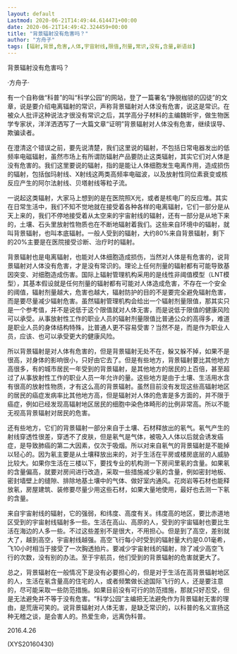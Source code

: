 ```yaml
---
layout: default
Lastmod: 2020-06-21T14:49:44.614471+00:00
date: 2020-06-21T14:49:42.324459+00:00
title: "背景辐射没有危害吗？"
author: "方舟子"
tags: [辐射,背景,危害,人体,宇宙射线,限值,剂量,常识,没有,含量,新语丝]
---
```


背景辐射没有危害吗？

·方舟子·

有一个自称做“科普”的叫“科学公园”的网站，登了一篇署名“挣脱枷锁的囚徒”的文章，说是要介绍电离辐射的常识，声称背景辐射对人体没有危害，说这是常识。在被众人批评这种说法才很没有常识之后，其学高分子材料的主编魏昕宇，做生物医学专家状，洋洋洒洒写了一大篇文章“证明”背景辐射对人体没有危害，继续误导、欺骗读者。

在澄清这个错误之前，要先说清楚，我们这里说的辐射，不包括日常电器发出的低频率电磁辐射，虽然市场上有所谓防辐射产品要防止这类辐射，其实它们对人体是没有危害的。我们这里要说的辐射，指的是能让人体细胞发生电离作用，造成损伤的辐射，包括伽玛射线、X射线这两类高频率电磁波，以及放射性同位素衰变或核反应产生的阿尔法射线、贝塔射线等粒子流。

一说起这类辐射，大家马上想到的是在医院照X光，或者是核电厂的反应堆。其实在日常生活中，我们不知不觉地就在接受着各种各样的电离辐射，它们一部分是从天上来的，我们不停地接受着从太空来的宇宙射线的辐射，还有一部分是从地下来的，土壤、石头里放射性物质也在不断地辐射着我们。这些来自环境中的辐射，就叫背景辐射，也叫本底辐射。一般人受到的辐射，大约80%来自背景辐射，剩下的20%主要是在医院接受诊断、治疗时的辐射。

背景辐射也是电离辐射，也能对人体细胞造成损伤，当然对人体是有危害的，说背景辐射对人体没有危害，才是没有常识的。理论上任何剂量的辐射都有可能导致基因突变、对细胞造成伤害。国际上辐射管理机构采用的是线性非阈值模型（LNT模型），其基本假设就是任何剂量的辐射都有可能对人体造成危害，不存在一个安全的阈值，辐射剂量越大，危害也越大，辐射防护的目的不是要完全避免辐射危害，而是要尽量减少辐射危害。虽然辐射管理机构会给出一个辐射剂量限值，那其实只是一个参考值，并不是说低于这个限值就对人体无害，而是说低于限值的健康风险可以承受。从事放射性工作的职业人员的辐射剂量限值比普通公众的高得多，难道是职业人员的身体结构特殊，比普通人更不容易受害？当然不是，而是作为职业人员，应该、也可以承受更大的健康风险。

所以背景辐射是对人体有危害的，但是背景辐射无处不在，躲又躲不掉，如果不是很高，对身体的影响很小，只好由它去了。但是有些地方，背景辐射要比其他地方高很多，有的城市居民一年受到的背景辐射，是其他地方的居民的上百倍，甚至超过了从事放射性工作的职业人员一年允许的量。这些地方是由于土壤、生活用水含有很高的放射性物质，才有这么高的背景辐射。虽然目前没有发现这些高辐射地区的居民的癌症发病率比其他地方高，但是辐射对人体的危害是多方面的，并不限于癌症，例如已经发现高辐射地区居民的细胞中染色体畸形的比例非常高。所以不能无视高背景辐射对居民的危害。

还有些地方，它们的背景辐射一部分来自于土壤、石材释放出的氡气。氡气产生的射线穿透性很差，穿透不了皮肤，但是氡气是气体，被吸入人体以后就会诱发癌症，是导致肺癌的第二大因素，仅次于吸烟。所以对来自氡气的背景辐射是不能掉以轻心的。因为氡主要是从土壤释放出来的，对于生活在平房或楼房底层的人威胁比较大。如果你生活在三楼以下，要找专业的机构测一下房间里氡的含量。如果氡的含量偏高，就要对房间进行改造，采取一些措施减少氡的含量，例如密封地板、密封墙壁上的缝隙、排除地基土壤中的气体、做好室内通风。花岗岩等石材也能释放氡，房屋建筑、装修要尽量少用这些石材，如果大量地使用，最好也去测一下氡的含量。

来自宇宙射线的辐射，它的强弱，和纬度、高度有关。纬度高的地区，要比赤道地区受到的宇宙射线辐射多一些。生活在高山、高原的人，受到的宇宙辐射也要比生活在海边的人多一些。不过这些差别不是很大，不用担心。但是到了高空，差别就大了，越到高空，宇宙射线越强。高空飞行每小时受到的辐射量大约是0.01毫希，飞10小时相当于接受了一次胸透拍片。要减少宇宙射线的辐射，除了减少高空飞行的次数，没有别的办法。至于宇航员，他们受到的背景辐射的危害就更大了。

总之，背景辐射在一般情况下是没有必要担心的，但是对于生活在高背景辐射地区的人，生活在氡含量高的住宅的人，或者频繁做长途国际飞行的人，还是要注意的，尽可能采取一些防范措施。如果目前没有可行的防范措施，那就只好忍受，但是无法避免并不等于没有危害。“科学公园”主编把无法避免作为背景辐射无害的理由，是荒唐可笑的。说背景辐射对人体无害，是缺乏常识的，以科普的名义宣扬这种无稽之谈，是会害人的。热爱生命，远离伪科普。

2016.4.26

(XYS20160430)

